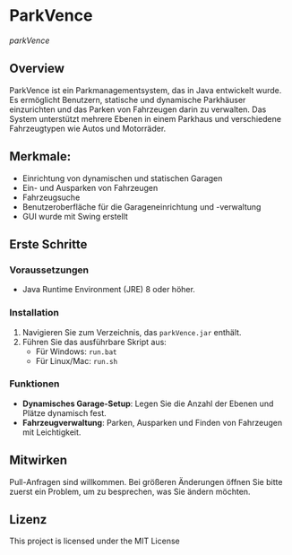 # ParkVence

*parkVence*

## Overview

ParkVence ist ein Parkmanagementsystem, das in Java entwickelt wurde. Es ermöglicht Benutzern, statische und dynamische Parkhäuser einzurichten und das Parken von Fahrzeugen darin zu verwalten. Das System unterstützt mehrere Ebenen in einem Parkhaus und verschiedene Fahrzeugtypen wie Autos und Motorräder.

## Merkmale:

- Einrichtung von dynamischen und statischen Garagen
- Ein- und Ausparken von Fahrzeugen
- Fahrzeugsuche
- Benutzeroberfläche für die Garageneinrichtung und -verwaltung
- GUI wurde mit Swing erstellt


## Erste Schritte
### Voraussetzungen

- Java Runtime Environment (JRE) 8 oder höher.


### Installation

1. Navigieren Sie zum Verzeichnis, das `parkVence.jar` enthält.
2. Führen Sie das ausführbare Skript aus:
    - Für Windows: `run.bat`
    - Für Linux/Mac: `run.sh`

### Funktionen

- **Dynamisches Garage-Setup**: Legen Sie die Anzahl der Ebenen und Plätze dynamisch fest.
- **Fahrzeugverwaltung**: Parken, Ausparken und Finden von Fahrzeugen mit Leichtigkeit.


## Mitwirken

Pull-Anfragen sind willkommen. Bei größeren Änderungen öffnen Sie bitte zuerst ein Problem, um zu besprechen, was Sie ändern möchten.

## Lizenz

This project is licensed under the MIT License